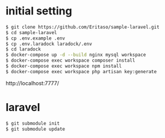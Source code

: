 # initial setting
```bash
$ git clone https://github.com/Eritaso/sample-laravel.git
$ cd sample-laravel
$ cp .env.example .env
$ cp .env.laradock laradock/.env
$ cd laradock
$ docker-compose up -d --build nginx mysql workspace
$ docker-compose exec workspace composer install
$ docker-compose exec workspace npm install
$ docker-compose exec workspace php artisan key:generate
```
http://localhost:7777/

# laravel
```bash
$ git submodule init
$ git submodule update
```
